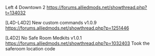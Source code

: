Left 4 Downtown 2
https://forums.alliedmods.net/showthread.php?t=134032

[L4D-L4D2] New custom commands v1.0.9
https://forums.alliedmods.net/showthread.php?p=1251446

[L4D2] No Safe Room Medkits v1.0.1
https://forums.alliedmods.net/showthread.php?p=1032403
Took the saferoom location code